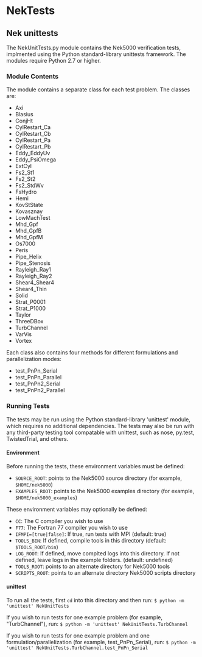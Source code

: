 NekTests
========
Nek unittests
-------------

The NekUnitTests.py module contains the Nek5000 verification tests, implmented 
using the Python standard-library unittests framework.  The modules require 
Python 2.7 or higher.  

### Module Contents

The module contains a separate class for each test problem.  The classes are:
* Axi
* Blasius
* ConjHt
* CylRestart_Ca
* CylRestart_Cb
* CylRestart_Pa
* CylRestart_Pb
* Eddy_EddyUv
* Eddy_PsiOmega
* ExtCyl
* Fs2_St1
* Fs2_St2
* Fs2_StdWv
* FsHydro
* Hemi
* KovStState
* Kovasznay
* LowMachTest
* Mhd_Gpf
* Mhd_GpfB
* Mhd_GpfM
* Os7000
* Peris
* Pipe_Helix
* Pipe_Stenosis
* Rayleigh_Ray1
* Rayleigh_Ray2
* Shear4_Shear4
* Shear4_Thin
* Solid
* Strat_P0001
* Strat_P1000
* Taylor
* ThreeDBox
* TurbChannel
* VarVis
* Vortex

Each class also contains four methods for different formulations and
parallelization modes:
* test_PnPn_Serial
* test_PnPn_Parallel
* test_PnPn2_Serial
* test_PnPn2_Parallel

### Running Tests

The tests may be run using the Python standard-library 'unittest' module, which
requires no additional dependencies.  The tests may also be run with any
third-party testing tool compatable with unittest, such as nose, py.test,
TwistedTrial, and others.  

#### Environment

Before running the tests, these environment variables must be defined:

* `SOURCE_ROOT`: points to the Nek5000 source directory (for example, 
  `$HOME/nek5000`)
* `EXAMPLES_ROOT`: points to the Nek5000 examples directory (for example,
  `$HOME/nek5000_examples`)

These environment variables may optionally be defined:
* `CC`: The C compiler you wish to use
* `F77`: The Fortran 77 compiler you wish to use
* `IFMPI=[true|false]`: If true, run tests with MPI (default: true)
* `TOOLS_BIN`: If defined, compile tools in this directory (default: `$TOOLS_ROOT/bin`)
* `LOG_ROOT`: If defined, move complted logs into this directory.  If not defined,
  leave logs in the example folders.  (default: undefined)
* `TOOLS_ROOT`: points to an alternate directory for Nek5000 tools
* `SCRIPTS_ROOT`: points to an alternate directory Nek5000 scripts directory

#### unittest

To run all the tests, first `cd` into this directory and then run:
`$ python -m 'unittest' NekUnitTests`

If you wish to run tests for one example problem (for example, "TurbChannel"), run:
`$ python -m 'unittest' NekUnitTests.TurbChannel`

If you wish to run tests for one example problem and one
formulation/parallelization (for example, test_PnPn_Serial), run:
`$ python -m 'unittest' NekUnitTests.TurbChannel.test_PnPn_Serial`
